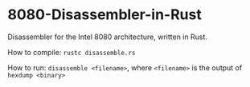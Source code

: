 # 8080-Disassembler-in-Rust
Disassembler for the Intel 8080 architecture, written in Rust.

How to compile:
`rustc disassemble.rs`

How to run:
`disassemble <filename>`, where `<filename>` is the output of `hexdump <binary>`
